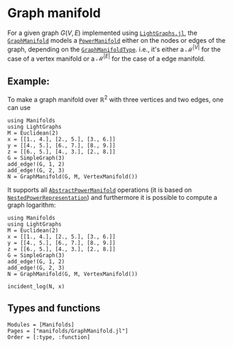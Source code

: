 # Graph manifold

For a given graph $G(V,E)$ implemented using [`LightGraphs.jl`](https://juliagraphs.github.io/LightGraphs.jl/latest/), the [`GraphManifold`](@ref) models a [`PowerManifold`](@ref) either on the nodes or edges of the graph, depending on the [`GraphManifoldType`](@ref).
i.e., it's either a $\mathcal M^{\lvert V \rvert}$ for the case of a vertex manifold or a $\mathcal M^{\lvert E \rvert}$ for the case of a edge manifold.

## Example:

To make a graph manifold over $\mathbb{R}^2$ with three vertices and two edges, one can use
```@example
using Manifolds
using LightGraphs
M = Euclidean(2)
x = [[1., 4.], [2., 5.], [3., 6.]]
y = [[4., 5.], [6., 7.], [8., 9.]]
z = [[6., 5.], [4., 3.], [2., 8.]]
G = SimpleGraph(3)
add_edge!(G, 1, 2)
add_edge!(G, 2, 3)
N = GraphManifold(G, M, VertexManifold())
```
It supports all [`AbstractPowerManifold`](@ref) operations (it is based on [`NestedPowerRepresentation`](@ref)) and furthermore it is possible to compute a graph logarithm:

```@setup graph-1
using Manifolds
using LightGraphs
M = Euclidean(2)
x = [[1., 4.], [2., 5.], [3., 6.]]
y = [[4., 5.], [6., 7.], [8., 9.]]
z = [[6., 5.], [4., 3.], [2., 8.]]
G = SimpleGraph(3)
add_edge!(G, 1, 2)
add_edge!(G, 2, 3)
N = GraphManifold(G, M, VertexManifold())
```
```@example graph-1
incident_log(N, x)
```

## Types and functions

```@autodocs
Modules = [Manifolds]
Pages = ["manifolds/GraphManifold.jl"]
Order = [:type, :function]
```
